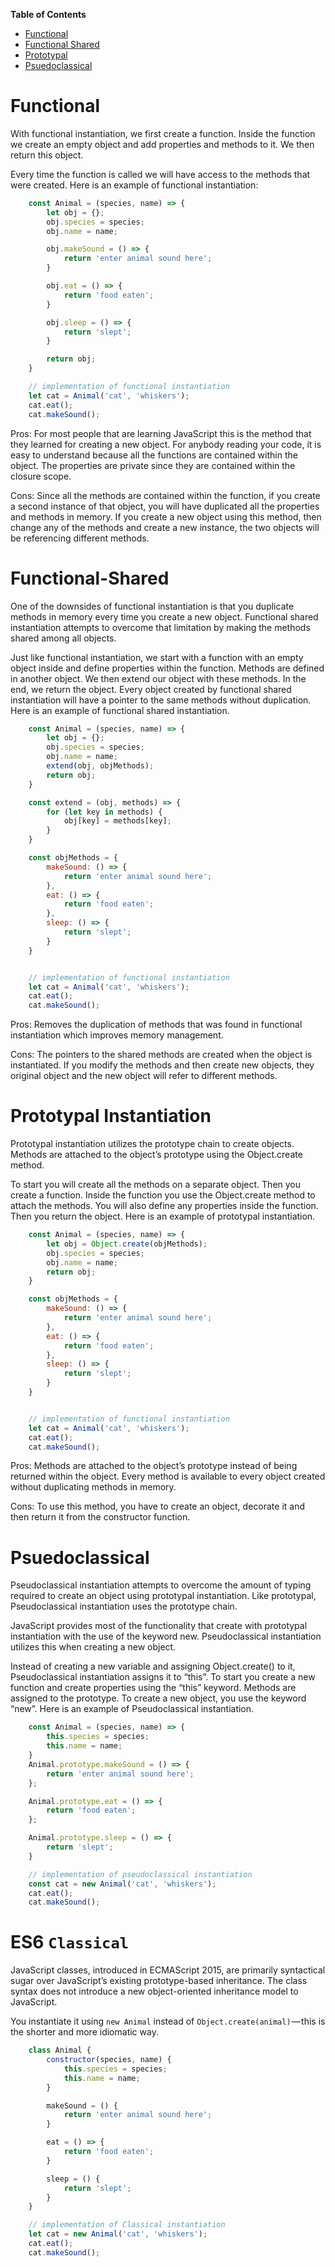 **Table of Contents**

- [Functional](#functional)
- [Functional Shared](#functional-shared)
- [Prototypal](#prototypal)
- [Psuedoclassical](#psuedoclassical)

# Functional

With functional instantiation, we first create a function. Inside the function we create an empty object and add properties and methods to it. We then return this object.

Every time the function is called we will have access to the methods that were created. Here is an example of functional instantiation:

```js
    const Animal = (species, name) => {
        let obj = {};
        obj.species = species;
        obj.name = name;

        obj.makeSound = () => {
            return 'enter animal sound here';
        }

        obj.eat = () => {
            return 'food eaten';
        }

        obj.sleep = () => {
            return 'slept';
        }

        return obj;
    }

    // implementation of functional instantiation
    let cat = Animal('cat', 'whiskers');
    cat.eat();
    cat.makeSound();
```

Pros:
For most people that are learning JavaScript this is the method that they learned for creating a new object. For anybody reading your code, it is easy to understand because all the functions are contained within the object. The properties are private since they are contained within the closure scope.

Cons:
Since all the methods are contained within the function, if you create a second instance of that object, you will have duplicated all the properties and methods in memory. If you create a new object using this method, then change any of the methods and create a new instance, the two objects will be referencing different methods.


# Functional-Shared

One of the downsides of functional instantiation is that you duplicate methods in memory every time you create a new object. Functional shared instantiation attempts to overcome that limitation by making the methods shared among all objects.

Just like functional instantiation, we start with a function with an empty object inside and define properties within the function. Methods are defined in another object. We then extend our object with these methods. In the end, we return the object. Every object created by functional shared instantiation will have a pointer to the same methods without duplication. Here is an example of functional shared instantiation.

```js
    const Animal = (species, name) => {
        let obj = {};
        obj.species = species;
        obj.name = name;
        extend(obj, objMethods);
        return obj;
    }

    const extend = (obj, methods) => {
        for (let key in methods) {
            obj[key] = methods[key];
        }
    }

    const objMethods = {
        makeSound: () => {
            return 'enter animal sound here';
        },
        eat: () => {
            return 'food eaten';
        },
        sleep: () => {
            return 'slept';
        }
    }


    // implementation of functional instantiation
    let cat = Animal('cat', 'whiskers');
    cat.eat();
    cat.makeSound();
```


Pros:
Removes the duplication of methods that was found in functional instantiation which improves memory management.

Cons:
The pointers to the shared methods are created when the object is instantiated. If you modify the methods and then create new objects, they original object and the new object will refer to different methods.


# Prototypal Instantiation

Prototypal instantiation utilizes the prototype chain to create objects. Methods are attached to the object’s prototype using the Object.create method.

To start you will create all the methods on a separate object. Then you create a function. Inside the function you use the Object.create method to attach the methods. You will also define any properties inside the function. Then you return the object. Here is an example of prototypal instantiation.


```js
    const Animal = (species, name) => {
        let obj = Object.create(objMethods);
        obj.species = species;
        obj.name = name;
        return obj;
    }

    const objMethods = {
        makeSound: () => {
            return 'enter animal sound here';
        },
        eat: () => {
            return 'food eaten';
        },
        sleep: () => {
            return 'slept';
        }
    }


    // implementation of functional instantiation
    let cat = Animal('cat', 'whiskers');
    cat.eat();
    cat.makeSound();
```


Pros:
Methods are attached to the object’s prototype instead of being returned within the object. Every method is available to every object created without duplicating methods in memory.

Cons:
To use this method, you have to create an object, decorate it and then return it from the constructor function.



# Psuedoclassical

Pseudoclassical instantiation attempts to overcome the amount of typing required to create an object using prototypal instantiation. Like prototypal, Pseudoclassical instantiation uses the prototype chain.

JavaScript provides most of the functionality that create with prototypal instantiation with the use of the keyword new. Pseudoclassical instantiation utilizes this when creating a new object.

Instead of creating a new variable and assigning Object.create() to it, Pseudoclassical instantiation assigns it to “this”.
To start you create a new function and create properties using the “this” keyword. Methods are assigned to the prototype. To create a new object, you use the keyword “new”. Here is an example of Pseudoclassical instantiation.


```js
    const Animal = (species, name) => {
        this.species = species;
        this.name = name;
    }
    Animal.prototype.makeSound = () => {
        return 'enter animal sound here';
    };

    Animal.prototype.eat = () => {
        return 'food eaten';
    };

    Animal.prototype.sleep = () => {
        return 'slept';
    }

    // implementation of pseudoclassical instantiation
    const cat = new Animal('cat', 'whiskers');
    cat.eat();
    cat.makeSound();
```


# ES6 `Classical`

JavaScript classes, introduced in ECMAScript 2015, are primarily syntactical sugar over JavaScript’s existing prototype-based inheritance. The class syntax does not introduce a new object-oriented inheritance model to JavaScript.

You instantiate it using `new Animal` instead of `Object.create(animal)` — this is the shorter and more idiomatic way.


```js
    class Animal {
        constructor(species, name) {
            this.species = species;
            this.name = name;
        }

        makeSound = () {
            return 'enter animal sound here';
        }

        eat = () => {
            return 'food eaten';
        }

        sleep = () {
            return 'slept';
        }
    }

    // implementation of Classical instantiation
    let cat = new Animal('cat', 'whiskers');
    cat.eat();
    cat.makeSound();
```


